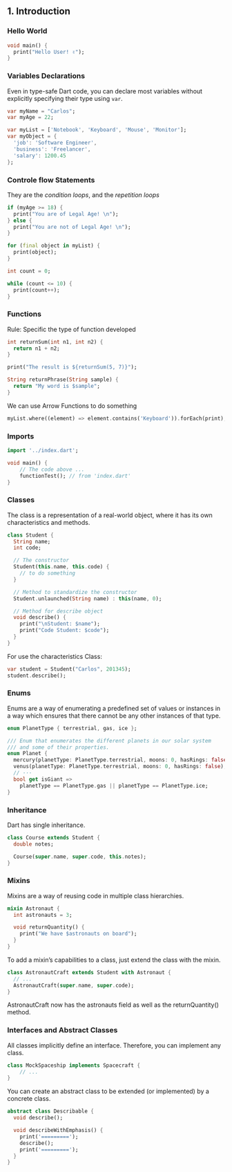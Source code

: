 ## 1. Introduction

### Hello World

```dart
void main() {
  print("Hello User! ✌️");
}
```

### Variables Declarations

Even in type-safe Dart code, you can declare most variables without explicitly specifying their type using `var`. 

```dart
var myName = "Carlos";
var myAge = 22;

var myList = ['Notebook', 'Keyboard', 'Mouse', 'Monitor'];
var myObject = {
  'job': 'Software Engineer',
  'business': 'Freelancer',
  'salary': 1200.45
};
```

### Controle flow Statements

They are the *condition loops*, and the *repetition loops*

```dart
if (myAge >= 18) {
  print("You are of Legal Age! \n");
} else {
  print("You are not of Legal Age! \n");
}
```

```dart
for (final object in myList) {
  print(object);
}
```

```dart
int count = 0;

while (count <= 10) {
  print(count++);
}
```

### Functions

Rule: Specific the type of function developed

```dart
int returnSum(int n1, int n2) {
  return n1 + n2;
}

print("The result is ${returnSum(5, 7)}");

String returnPhrase(String sample) {
  return "My word is $sample";
}
```

We can use Arrow Functions to do something

```dart
myList.where((element) => element.contains('Keyboard')).forEach(print);
```

### Imports

```dart
import '../index.dart';

void main() {
    // The code above ...
    functionTest(); // from 'index.dart'
}
```

### Classes

The class is a representation of a real-world object, where it has its own characteristics and methods.

```dart
class Student {
  String name;
  int code;

  // The constructor
  Student(this.name, this.code) {
    // to do something
  }

  // Method to standardize the constructor
  Student.unlaunched(String name) : this(name, 0);

  // Method for describe object
  void describe() {
    print("\nStudent: $name");
    print("Code Student: $code");
  }
}
```

For use the characteristics Class:

```dart
var student = Student("Carlos", 201345);
student.describe();
```

### Enums

Enums are a way of enumerating a predefined set of values or instances in a way which ensures that there cannot be any other instances of that type.

```dart
enum PlanetType { terrestrial, gas, ice };
```

```dart
/// Enum that enumerates the different planets in our solar system
/// and some of their properties.
enum Planet {
  mercury(planetType: PlanetType.terrestrial, moons: 0, hasRings: false),
  venus(planetType: PlanetType.terrestrial, moons: 0, hasRings: false),
  // ···
  bool get isGiant =>
    planetType == PlanetType.gas || planetType == PlanetType.ice;
}
```

### Inheritance

Dart has single inheritance.

```dart
class Course extends Student {
  double notes;

  Course(super.name, super.code, this.notes);
}
```

### Mixins

Mixins are a way of reusing code in multiple class hierarchies.

```dart
mixin Astronaut {
  int astronauts = 3;

  void returnQuantity() {
    print("We have $astronauts on board");
  }
}
```

To add a mixin’s capabilities to a class, just extend the class with the mixin.

```dart
class AstronautCraft extends Student with Astronaut {
  // ...
  AstronautCraft(super.name, super.code);
}
```

AstronautCraft now has the astronauts field as well as the returnQuantity() method.

### Interfaces and Abstract Classes

All classes implicitly define an interface. Therefore, you can implement any class.

```dart
class MockSpaceship implements Spacecraft {
    // ...
}
```

You can create an abstract class to be extended (or implemented) by a concrete class.

```dart
abstract class Describable {
  void describe();

  void describeWithEmphasis() {
    print('=========');
    describe();
    print('=========');
  }
}
```
